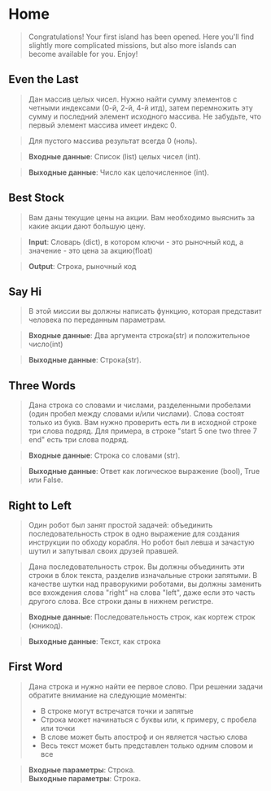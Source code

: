 # Home
> Congratulations! Your first island has been opened. Here you'll find slightly more complicated missions, but also more islands can become available for you. Enjoy!

## Even the Last
> Дан массив целых чисел. Нужно найти сумму элементов с четными индексами (0-й, 2-й, 4-й итд), затем перемножить эту сумму и последний элемент исходного массива. Не забудьте, что первый элемент массива имеет индекс 0.

> Для пустого массива результат всегда 0 (ноль).

> **Входные данные**: Список (list) целых чисел (int).

> **Выходные данные**: Число как целочисленное (int).

## Best Stock
> Вам даны текущие цены на акции. Вам необходимо выяснить за какие акции дают большую цену.

> **Input**: Словарь (dict), в котором ключи - это рыночный код, а значение - это цена за акцию(float)

> **Output**: Строка, рыночный код

## Say Hi
> В этой миссии вы должны написать функцию, которая представит человека по переданным параметрам.

> **Входные данные**: Два аргумента строка(str) и положительное число(int)

> **Выходные данные**: Строка(str).

## Three Words
> Дана строка со словами и числами, разделенными пробелами (один пробел между словами и/или числами). Слова состоят только из букв. Вам нужно проверить есть ли в исходной строке три слова подряд. Для примера, в строке "start 5 one two three 7 end" есть три слова подряд.

> **Входные данные**: Строка со словами (str).

> **Выходные данные**: Ответ как логическое выражение (bool), True или False.

## Right to Left
> Один робот был занят простой задачей: объединить последовательность строк в одно выражение для создания инструкции по обходу корабля. Но робот был левша и зачастую шутил и запутывал своих друзей правшей.

> Дана последовательность строк. Вы должны объединить эти строки в блок текста, разделив изначальные строки запятыми. В качестве шутки над праворукими роботами, вы должны заменить все вхождения слова "right" на слова "left", даже если это часть другого слова. Все строки даны в нижнем регистре.

> **Входные данные**: Последовательность строк, как кортеж строк (юникод).

> **Выходные данные**: Текст, как строка

## First Word
>Дана строка и нужно найти ее первое слово.
При решении задачи обратите внимание на следующие моменты:
> * В строке могут встречатся точки и запятые
> * Строка может начинаться с буквы или, к примеру, с пробела или точки
> * В слове может быть апостроф и он является частью слова
> * Весь текст может быть представлен только одним словом и все

> **Входные параметры**: Строка.  
> **Выходные параметры**: Строка.